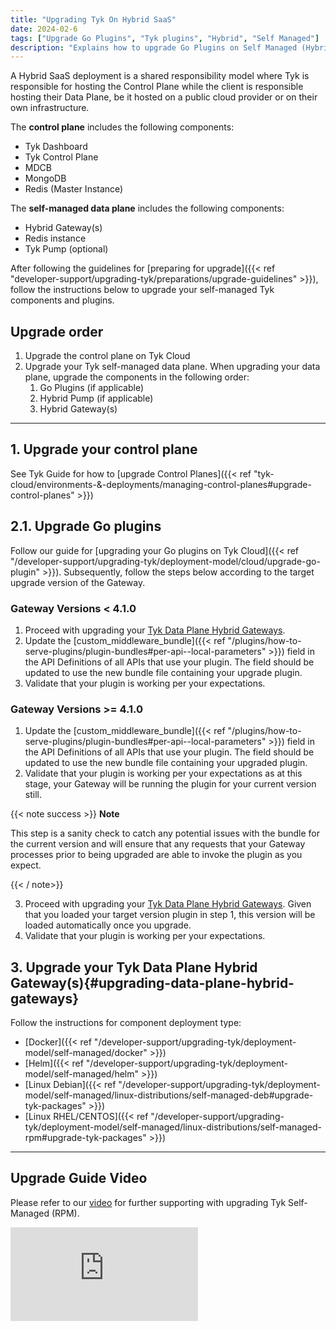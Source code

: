 ```yaml
---
title: "Upgrading Tyk On Hybrid SaaS"
date: 2024-02-6
tags: ["Upgrade Go Plugins", "Tyk plugins", "Hybrid", "Self Managed"]
description: "Explains how to upgrade Go Plugins on Self Managed (Hybrid)"
---
```


A Hybrid SaaS deployment is a shared responsibility model where Tyk is responsible for hosting the Control Plane while the client is responsible hosting their Data Plane, be it hosted on a public cloud provider or on their own infrastructure.

The **control plane** includes the following components:

- Tyk Dashboard
- Tyk Control Plane
- MDCB
- MongoDB
- Redis (Master Instance)

The **self-managed data plane** includes the following components:

- Hybrid Gateway(s)
- Redis instance
- Tyk Pump (optional)

After following the guidelines for [preparing for upgrade]({{< ref "developer-support/upgrading-tyk/preparations/upgrade-guidelines" >}}),
follow the instructions below to upgrade your self-managed Tyk components and plugins.

## Upgrade order

1. Upgrade the control plane on Tyk Cloud
2. Upgrade your Tyk self-managed data plane. When upgrading your data plane, upgrade the components in the
   following order:
   1. Go Plugins (if applicable)
   2. Hybrid Pump (if applicable)
   3. Hybrid Gateway(s)

---

## 1. Upgrade your control plane

See Tyk Guide for how to [upgrade Control Planes]({{< ref "tyk-cloud/environments-&-deployments/managing-control-planes#upgrade-control-planes" >}})

## 2.1. Upgrade Go plugins

Follow our guide for [upgrading your Go plugins on Tyk Cloud]({{< ref "/developer-support/upgrading-tyk/deployment-model/cloud/upgrade-go-plugin" >}}). Subsequently, follow the steps below according to the target upgrade version of the Gateway.

### Gateway Versions < 4.1.0

1. Proceed with upgrading your [Tyk Data Plane Hybrid Gateways](#upgrading-data-plane-hybrid-gateways).
2. Update the [custom_middleware_bundle]({{< ref "/plugins/how-to-serve-plugins/plugin-bundles#per-api--local-parameters" >}})
   field in the API Definitions of all APIs that use your plugin. The field should be updated to use the new bundle file
   containing your upgrade plugin.
3. Validate that your plugin is working per your expectations.

### Gateway Versions >= 4.1.0

1. Update the [custom_middleware_bundle]({{< ref "/plugins/how-to-serve-plugins/plugin-bundles#per-api--local-parameters" >}})
   field in the API Definitions of all APIs that use your plugin. The field should be updated to use the new bundle file
   containing your upgraded plugin.
2. Validate that your plugin is working per your expectations as at this stage, your Gateway will be running the plugin
   for your current version still.

{{< note success >}}
**Note**

This step is a sanity check to catch any potential issues with the bundle for the current version and will ensure that
any requests that your Gateway processes prior to being upgraded are able to invoke the plugin as you expect.

{{< / note>}}

3. Proceed with upgrading your [Tyk Data Plane Hybrid Gateways](#upgrading-data-plane-hybrid-gateways). Given that you
   loaded your target version plugin in step 1, this version will be loaded automatically once you upgrade.
4. Validate that your plugin is working per your expectations.

## 3. Upgrade your Tyk Data Plane Hybrid Gateway(s){#upgrading-data-plane-hybrid-gateways}

Follow the instructions for component deployment type:

- [Docker]({{< ref "/developer-support/upgrading-tyk/deployment-model/self-managed/docker" >}})
- [Helm]({{< ref "/developer-support/upgrading-tyk/deployment-model/self-managed/helm" >}})
- [Linux Debian]({{< ref "/developer-support/upgrading-tyk/deployment-model/self-managed/linux-distributions/self-managed-deb#upgrade-tyk-packages" >}})
- [Linux RHEL/CENTOS]({{< ref "/developer-support/upgrading-tyk/deployment-model/self-managed/linux-distributions/self-managed-rpm#upgrade-tyk-packages" >}})

---

## Upgrade Guide Video

Please refer to our [video](https://tyk-1.wistia.com/medias/4nf9fggatz) for further supporting with upgrading Tyk Self-Managed (RPM).

<div>
<iframe src="https://fast.wistia.net/embed/iframe/4nf9fggatz" title="Wistia video player" allowfullscreen frameborder="0" scrolling="no" class="responsive-frame" name="wistia_embed" ></iframe>
</div>
